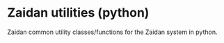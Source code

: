 # Zaidan utilities (python)

Zaidan common utility classes/functions for the Zaidan system in python.
